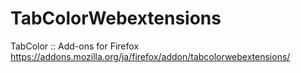 # TabColorWebextensions

TabColor :: Add-ons for Firefox
https://addons.mozilla.org/ja/firefox/addon/tabcolorwebextensions/

